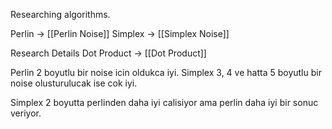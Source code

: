 Researching algorithms.

Perlin -> [[Perlin Noise]]
Simplex -> [[Simplex Noise]]


Research Details
Dot Product -> [[Dot Product]]

Perlin 2 boyutlu bir noise icin oldukca iyi. Simplex 3, 4 ve hatta 5 boyutlu bir noise olusturulucak ise cok iyi.

Simplex 2 boyutta perlinden daha iyi calisiyor ama perlin daha iyi bir sonuc veriyor.

